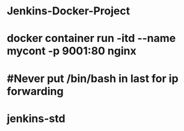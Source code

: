 # Jenkins-Docker-Project


<h1> docker container run -itd --name mycont -p 9001:80  nginx <h1>

#Never put /bin/bash in last for ip forwarding
# jenkins-std
